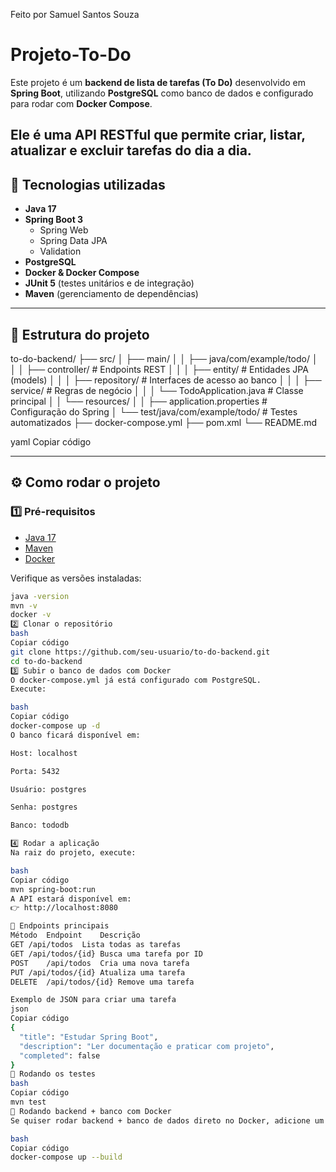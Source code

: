Feito por Samuel Santos Souza

# Projeto-To-Do
Este projeto é um **backend de lista de tarefas (To Do)** desenvolvido em **Spring Boot**, utilizando **PostgreSQL** como banco de dados e configurado para rodar com **Docker Compose**.  

Ele é uma **API RESTful** que permite criar, listar, atualizar e excluir tarefas do dia a dia.  
---

## 🚀 Tecnologias utilizadas
- **Java 17**
- **Spring Boot 3**
  - Spring Web
  - Spring Data JPA
  - Validation
- **PostgreSQL**
- **Docker & Docker Compose**
- **JUnit 5** (testes unitários e de integração)
- **Maven** (gerenciamento de dependências)

---

## 📂 Estrutura do projeto
to-do-backend/
├── src/
│ ├── main/
│ │ ├── java/com/example/todo/
│ │ │ ├── controller/ # Endpoints REST
│ │ │ ├── entity/ # Entidades JPA (models)
│ │ │ ├── repository/ # Interfaces de acesso ao banco
│ │ │ ├── service/ # Regras de negócio
│ │ │ └── TodoApplication.java # Classe principal
│ │ └── resources/
│ │ ├── application.properties # Configuração do Spring
│ └── test/java/com/example/todo/ # Testes automatizados
├── docker-compose.yml
├── pom.xml
└── README.md

yaml
Copiar código

---

## ⚙️ Como rodar o projeto

### 1️⃣ Pré-requisitos
- [Java 17](https://adoptium.net/)  
- [Maven](https://maven.apache.org/)  
- [Docker](https://www.docker.com/)  

Verifique as versões instaladas:
```bash
java -version
mvn -v
docker -v
2️⃣ Clonar o repositório
bash
Copiar código
git clone https://github.com/seu-usuario/to-do-backend.git
cd to-do-backend
3️⃣ Subir o banco de dados com Docker
O docker-compose.yml já está configurado com PostgreSQL.
Execute:

bash
Copiar código
docker-compose up -d
O banco ficará disponível em:

Host: localhost

Porta: 5432

Usuário: postgres

Senha: postgres

Banco: tododb

4️⃣ Rodar a aplicação
Na raiz do projeto, execute:

bash
Copiar código
mvn spring-boot:run
A API estará disponível em:
👉 http://localhost:8080

📌 Endpoints principais
Método	Endpoint	Descrição
GET	/api/todos	Lista todas as tarefas
GET	/api/todos/{id}	Busca uma tarefa por ID
POST	/api/todos	Cria uma nova tarefa
PUT	/api/todos/{id}	Atualiza uma tarefa
DELETE	/api/todos/{id}	Remove uma tarefa

Exemplo de JSON para criar uma tarefa
json
Copiar código
{
  "title": "Estudar Spring Boot",
  "description": "Ler documentação e praticar com projeto",
  "completed": false
}
🧪 Rodando os testes
bash
Copiar código
mvn test
🐳 Rodando backend + banco com Docker
Se quiser rodar backend + banco de dados direto no Docker, adicione um Dockerfile e rode:

bash
Copiar código
docker-compose up --build
